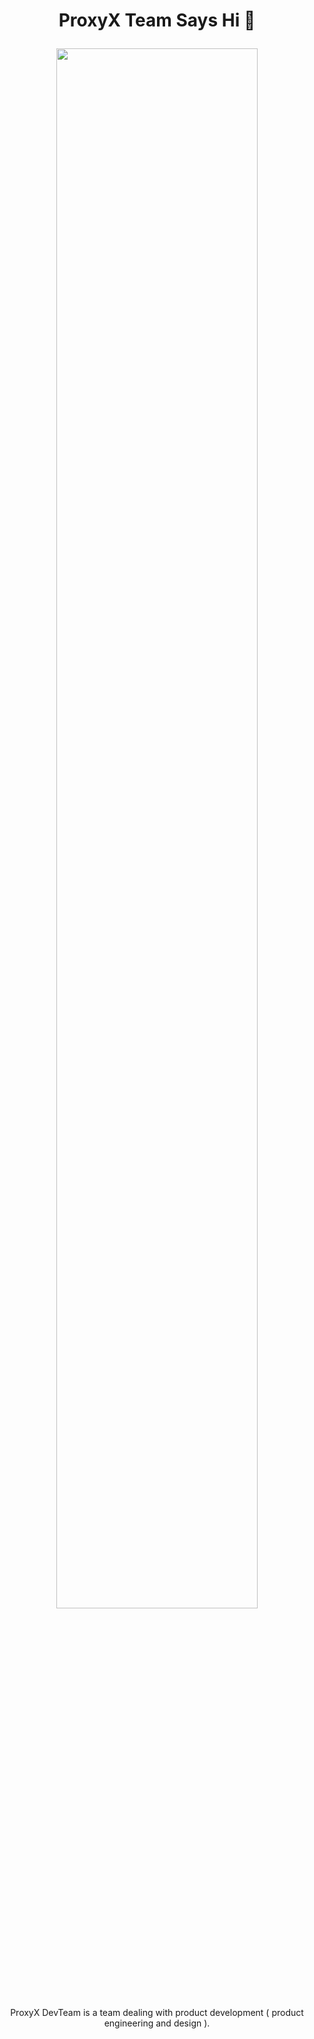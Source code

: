 <h1 align="center">
  
ProxyX Team Says Hi 👋
  
</h1>

<p align="center">  
  <a href="https://www.youtube.com/watch?v=qmkFMkyypmo"><img width="80%" src="https://img.youtube.com/vi/qmkFMkyypmo/maxresdefault.jpg" /></a>
</p>

<p align="center">
ProxyX DevTeam is a team dealing with product development ( product engineering and design ).  
</p>

